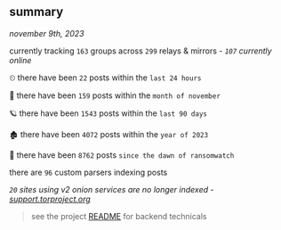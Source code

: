
## summary
_november 9th, 2023_

currently tracking `163` groups across `299` relays & mirrors - _`107` currently online_

⏲ there have been `22` posts within the `last 24 hours`

🦈 there have been `159` posts within the `month of november`

🪐 there have been `1543` posts within the `last 90 days`

🏚 there have been `4072` posts within the `year of 2023`

🦕 there have been `8762` posts `since the dawn of ransomwatch`

there are `96` custom parsers indexing posts

_`20` sites using v2 onion services are no longer indexed - [support.torproject.org](https://support.torproject.org/onionservices/v2-deprecation/)_

> see the project [README](https://github.com/joshhighet/ransomwatch#ransomwatch--) for backend technicals
